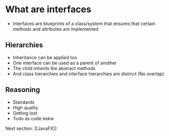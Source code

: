 # What are interfaces

- Interfaces are blueprints of a class/system that ensures that certain methods and attributes are implemented
## Hierarchies 

- Inheritance can be applied too
- One interface can be used as a parent of another
- The child inherits the abstract methods
- And class hierarchies and interface hierarchies are distinct (No overlap)
## Reasoning

- Standards
- High quality
- Getting lost
- Todo as code kekw

Next section:
[[JavaFX]]